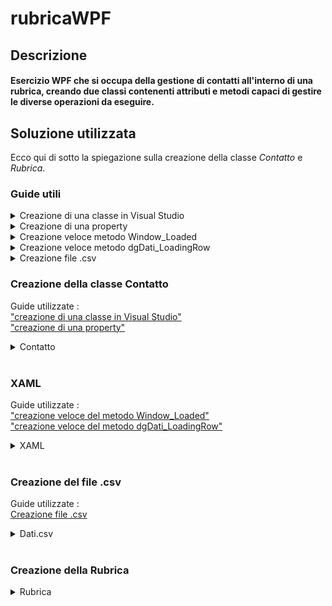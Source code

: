 # rubricaWPF
## Descrizione
#### Esercizio WPF che si occupa della gestione di contatti all'interno di una rubrica, creando due classi contenenti attributi e metodi capaci di gestire le diverse operazioni da eseguire.

## Soluzione utilizzata
Ecco qui di sotto la spiegazione sulla creazione della classe <i>Contatto</i> e <i>Rubrica</i>.

### Guide utili 
 
<details>
<summary><a name="classe"></a>Creazione di una classe in Visual Studio</summary>
Per prima cosa facciamo click destro sul nostro progetto.<br>
<img src="https://github.com/MichelleMyBad/rubricaWPF/assets/127590227/90dde1a8-f3ab-4e0a-abbd-09eb3e3f90bd" width="195" height="120">
<br><br>
Proseguiamo poi col cliccare su <i>Aggiungi</i>,<br>
<img src="https://github.com/MichelleMyBad/rubricaWPF/assets/127590227/d67374b4-925f-4153-893c-012d22463c1d" width="165" height="195">
<br><br>
Poi su <i>Classe</i>.<br>
<img src="https://github.com/MichelleMyBad/rubricaWPF/assets/127590227/52117758-a2d3-4526-9d43-bfed6adc5d45" width="180" height="195">
<br><br>
Continuiamo selezionando <i>Classe</i>, per poi darle un nome ed infine aggiungerla al nostro progetto.<br>
<img src="https://github.com/MichelleMyBad/rubricaWPF/assets/127590227/55e9a6b4-06e8-4289-914e-717fe44921b7" width="500" height="300">
<br><br>
Troveremo ora la nuova classe all'interno del nostro progetto.<br>
<img src="https://github.com/MichelleMyBad/rubricaWPF/assets/127590227/0f0b970f-558d-47cf-92cb-2a0c3f78965a" width="220" height="175">
<br><br>
</details>

<details>
 <summary><a name="property"></a>Creazione di una property</summary>
 Iniziamo col fare click destro sul nome del nostro attributo per poi cliccare su <i>Azioni Rapide e Refactoring</i>.
 <br>
 <img src="https://github.com/MichelleMyBad/rubricaWPF/assets/127590227/4ca7e889-ce60-43a6-add1-9a138c0d7e31">
 <br><br>
 Concludiamo cliccando su <i>Incapsula il campo: nomeAttributo (e usa lo proprietà)</i>
 <br>
 <img src="https://github.com/MichelleMyBad/rubricaWPF/assets/127590227/5ba0aee3-3a57-4f86-b813-a52baa9c996d">
 <br><br>
</details>

<details>
<summary><a name="Window_Loaded"></a>Creazione veloce metodo Window_Loaded</summary>
Per la creazione del metodo <b><i>Window_Loaded</i></b> basterà semplicemente iniziare a scrivere la <i>property</i> <b><i>Loaded</i></b> e ci verrà automaticamente consigliato un <i>New Event Handler</i>, basterà quindi cliccare sull'opzione proposta ed il metodo verrà creato automaticamente anche all'interno del nostro <i>MainWindow.xaml.cs</i>
<br>
<img src="https://github.com/MichelleMyBad/rubricaWPF/assets/127590227/3f66689b-9938-4a22-8251-e93d378c20ac">
<br><br>
</details>

<details>
<summary><a name="LoadingRow"></a>Creazione veloce metodo dgDati_LoadingRow</summary>
Facciamo click sinistro sulla nostra <i>DataGrid</i> per poi andare a controllarne le <i>properties</i>.<br>
<img src="https://github.com/MichelleMyBad/rubricaWPF/assets/127590227/7d03c312-1408-426a-963c-e1152a149d40"><br>
<img src="https://github.com/MichelleMyBad/rubricaWPF/assets/127590227/01f15468-8753-4139-a145-d70599b4f767" width="275" height="395">
<br><br>
Cerchiamo ora la <i>LoadingRow</i>, per poi fare doppio click sullo spazio subito a destra, di modo da creare automaticamente il metodo <b><i>dgDati_LoadingRow</i></b>.<br>
<img src="https://github.com/MichelleMyBad/rubricaWPF/assets/127590227/d779fb4a-5aa1-4817-84fd-c8384f46d95d" width="275" height="395">
</details>

<details>
<summary><a name="csv"></a>Creazione file .csv</summary>
Iniziamo col fare click destro sul nostro progetto.<br>
<img src="https://github.com/MichelleMyBad/rubricaWPF/assets/127590227/90dde1a8-f3ab-4e0a-abbd-09eb3e3f90bd" width="195" height="120">
<br><br>
Clicchiamo su <i>Aggiungi</i>.<br>
<img src="https://github.com/MichelleMyBad/rubricaWPF/assets/127590227/d67374b4-925f-4153-893c-012d22463c1d" width="165" height="195">
<br><br>
Click su <i>Nuovo oggetto</i>. <br>
<img src="https://github.com/MichelleMyBad/rubricaWPF/assets/127590227/48792af7-e7c5-432e-8a19-03c350217580" width="305" height="335">
<br><br>
Creiamo infine il nostro file con estensione .csv. <br>
<img src="https://github.com/MichelleMyBad/rubricaWPF/assets/127590227/078dfba4-4826-433e-ad77-2095513f63e2">
<br><br>
Ricordiamoci infine di selezionare <i>Copy Always</i> all'interno delle proprietà del sostro file .csv per permettergli di creare il file nella stessa cartella del programma compilato, passaggio essenziale in quanto, se dimenticato, in caso si voglia richiamare il file all'interno del codice risulterà inesistente.<br>
<img src="https://github.com/MichelleMyBad/rubricaWPF/assets/127590227/816e2f29-0f64-48dd-b8c4-21c1a58cf9ce">
<br><br>
</details>





### Creazione della classe Contatto
Guide utilizzate :<br>
["creazione di una classe in Visual Studio"](#classe) <br>
["creazione di una property"](#property)
<details>
<summary>Contatto</summary>
La prima cosa da fare sarà creare la classe <i>Contatto</i> con i suoi attributi e metodi.
<details>
<summary>Attributi</summary>
    
```c#
internal class Contatto
{
    private string _numero;
    private string _cognome;
    private int _telefono;
```

Iniziamo col creare gli attributi necessari : <b><i>_numero</i></b>, <b><i>_cognome</i></b> e <b><i>_telefono</i></b>. Li dichiariamo come privati, di modo che non siano direttamente modificabili, rispettando così l'incapsulamento.<br>
<br>

```c#
    public string Nome { get; set; } // crea l'attributo senza esplicitarla
    public string Cognome { get => _cognome; set => _cognome = value; }
    public int Telefono { get => _telefono; set => _telefono = value; }
```    


Proseguiamo poi col creare una <i>property</i> per attributo, di modo da poterci accedere al di fuori della nostra classe. Per l'attributo <b><i>_nome</i></b> proviamo ad utilizzare una <i>property</i> che si occuperà di creare l'attributo senza esplicitarlo.
<br>
<br>

```c#
public int Numero {
    get {
        return _numero;
    }
    set {
        if (value < 0 || value > 100)
            throw new ArgumentOutOfRangeException();

        _numero = value; // value è il valore che gli passiamo, parola di c# che funziona in automatico  
        
    }
}
```
Per la creazione della <i>property</i> per il nostro attributo <b><i>_numero</i></b> la situazione sarà un po' più complicata, dato che per il <i>set</i> sarà necessario controllare che il valore non sfori dal nostro range di 100 elementi.
</details>


<details>
<summary>Costruttori</summary>



```c#
public Contatto() { }
```
Creiamo per prima cosa il costruttore di default.
<br><br>

```c#
public Contatto(int numero, string nome, string cognome, string telefono)
{
    Numero = numero;
    Nome = nome;
    Cognome = cognome;
    Telefono = telefono;
}
```
Proseguiamo con il creare un costruttore da utilizzare in caso si vogliano preimpostare i valori di tutti gli attributi.
<br><br>

```c#
public Contatto (string riga)
{
    string[] campi = riga.Split(';');


    if (campi.Length >= 4)
    {
        int pk=0; //chiave identificativa
        int.TryParse(campi[0], out pk);// prova a convertire la variabile e metterla in pk, se non è un intero mette 0  
        this.Numero = pk;
        this.Nome = campi[1];
        this.Cognome = campi[2];
        this.Telefono = campi[3];
    }


}

```
Concludiamo col creare un costruttore che si occupa di ricavare da una <i>stringa</i> i dati necessare ad inizzializzare il nostro oggetto.


</details>

</details>
<br>

### XAML
Guide utilizzate :<br> 
["creazione veloce del metodo Window_Loaded"](#Window_Loaded) <br>
["creazione veloce del metodo dgDati_LoadingRow"](#LoadingRow)


<details>
<summary>XAML</summary>

Occupiamoci ora di alcuni accorgimenti necessari nel nostro <i>MainWindow.xaml</i>.

```xml
<Window x:Class="Rubrica.MainWindow"
        xmlns="http://schemas.microsoft.com/winfx/2006/xaml/presentation"
        xmlns:x="http://schemas.microsoft.com/winfx/2006/xaml"
        xmlns:d="http://schemas.microsoft.com/expression/blend/2008"
        xmlns:mc="http://schemas.openxmlformats.org/markup-compatibility/2006"
        xmlns:local="clr-namespace:Rubrica"
        mc:Ignorable="d"
        Title="Rubrica" 
        Height="450" Width="800"
        WindowStartupLocation="CenterScreen" 
        Loaded="Window_Loaded"
        >
```
Oggiungiamo le <i>property</i> <b><i>WindowStartupLocation="CenterScreen"</i></b>, per fare in modo che il nostro programma venga visualizzato al centro dello schermo, e  <b><i>Loaded="Window_Loaded"</i></b> per fare in modo di avere una funzione che viene chiamata una volta caricata la parte grafica del programma.
<br><br>

```xml
<Grid>
    <DataGrid x:Name="dgDati" LoadingRow="dgDati_LoadingRow"></DataGrid>
</Grid>
```
Creaiamo poi una griglia, all'interno della quale inserire una <b><i>DataGrid</i></b> nella quale andare poi a mostrare graficamente la nostra lista di contatti. Ricordiamoci di creare il metodo <i><b>dsDati_LoadingRow</b></i> tramite <i>property</i>, il quale si occupera di gestire operazioni al caricamento di ogni riga.

</details>
<br>

### Creazione del file .csv
Guide utilizzate :<br>
[Creazione file .csv](#csv)
<details>
<summary>Dati.csv</summary>

Proseguiamo col creare un file csv nel quale inserire i dati da andare a leggere per la creazione dei contatti.
<br>

```csv
PK;Nome;Cognome;Telefono
```
Seguiamo questa struttura per la scrittura dei diversi contatti, con PK facente da chiave identificativa per il singolo contatto.
</details>
<br>

### Creazione della Rubrica
<details>
<summary>Rubrica</summary>
Proseguiamo ora con la creazione della nostra rubrica, che dovrà essere in grado di gestire fino a 100 oggetti di tipo <i>Contatto</i>. <br><br>

```c#
public partial class MainWindow : Window
{
    Brush background;
    public MainWindow() 
    {
        InitializeComponent(); 
        background = dgDati.Background;
    }
```
Prima di tutto creaiamo un <i>Brush</i> nel quale immagazzinare il colore di default da mettere come sfondo per le righe contenenti un contatto valido.

<details>
<summary>Window_Loaded</summary>

```c#
private void Window_Loaded(object sender, RoutedEventArgs e) //fa tutto dopo che viene caricata la grafica
{
    int idx = 0;
```
Iniziamo col creare un indice che ci permetta di riempire il nostro vettore di <i><b>Contatto</b></i>.<br><br>

```c#
    try
    {
        const int MAX = 100;

        StreamReader fin = new StreamReader("Dati.csv");
        fin.ReadLine();

        Contatto[] contatti = new Contatto[MAX];

        while (!fin.EndOfStream)
        {
            if (idx < MAX) // metto le parti del csv finchè ci stanno, se sono più di 100 non ci stanno più quindi smettere di inserirle se no va in errore
            {
                string riga = fin.ReadLine();
                Contatto c = new Contatto(riga);
                contatti[idx++] = c;
            }
            else { break; }
        }

        for (; idx < MAX; idx++) // creo i contatti vuoti se c'è ancora spazio
        {
            Contatto c = new Contatto();
            contatti[idx] = c;
        }

        dgDati.ItemsSource = contatti;
    }
    catch (Exception ex)
    {
        MessageBox.Show($"Nono\n {ex.Message} alla riga numero {idx}");
    }
}
```
Proseguiamo con un <i><b>try-catch</b></i>, all'interno del quale creare un array di <i><b>Contatto</b></i> nel quale inserire, finchè dsponibile, contatti presi dal file <i>Dati.csv</i>, per poi finire di riempire il vettore con contatti vuoti.

</details>
<details>
<summary>dsDati_LoadingRow</summary>

```c#
private void dgDati_LoadingRow(object sender, DataGridRowEventArgs e)
{
    Contatto c = e.Row.Item as Contatto;//as ti mette l'item in c solo se è un contatto
    if (c != null) {

        if (c.Numero != 0 && c.Telefono[0] == '3') { 
        
            e.Row.Background = Brushes.Yellow;

        }
        else if (c.Numero == 0)
        {
            e.Row.Background= Brushes.Red;
        }
        else
        {
            e.Row.Background= background;
        }
    }
}
```
All'interno del metodo <i><b>dgDati_LoadingRow</b></i> ci occuperemo invece di inserire in ogni rriga della <i>Grid</i> un contatto che, in caso sia vuoto o presenti una chiave identificativa invalida, verrà colorato interamente di rosso, in caso abbia un numero di telefono che inizi per <i>3</i> verrà colorato in giallo, altrimenti sarà colorato con il colore di default salvato in precedenza (vedi immagine).<br>
<img src="https://github.com/MichelleMyBad/rubricaWPF/assets/127590227/5627a4a6-ed3c-4caa-905e-0ce90d6b4b35" width="750" height="450">
</details>
</details>







